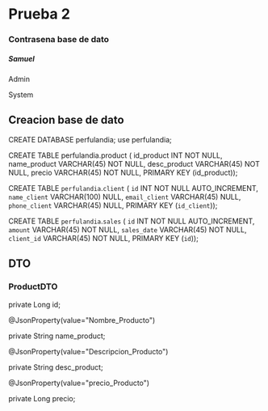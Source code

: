 # Prueba 2

### Contrasena base de dato

##### Samuel

Admin

System

## Creacion base de dato

CREATE DATABASE perfulandia; use perfulandia;

CREATE TABLE perfulandia.product (
id_product INT NOT NULL,
name_product VARCHAR(45) NOT NULL,
desc_product VARCHAR(45) NOT NULL,
precio VARCHAR(45) NOT NULL,
PRIMARY KEY (id_product));

CREATE TABLE `perfulandia`.`client` (
  `id` INT NOT NULL AUTO_INCREMENT,
  `name_client` VARCHAR(100) NULL,
  `email_client` VARCHAR(45) NULL,
  `phone_client` VARCHAR(45) NULL,
  PRIMARY KEY (`id_client`));


CREATE TABLE `perfulandia`.`sales` (
  `id` INT NOT NULL AUTO_INCREMENT,
  `amount` VARCHAR(45) NOT NULL,
  `sales_date` VARCHAR(45) NOT NULL,
  `client_id` VARCHAR(45) NOT NULL,
  PRIMARY KEY (`id`));

## DTO

### ProductDTO

private Long id;

@JsonProperty(value="Nombre_Producto")

private String name_product;

@JsonProperty(value="Descripcion_Producto")

 private String desc_product;

 @JsonProperty(value="precio_Producto")

  private Long precio;
